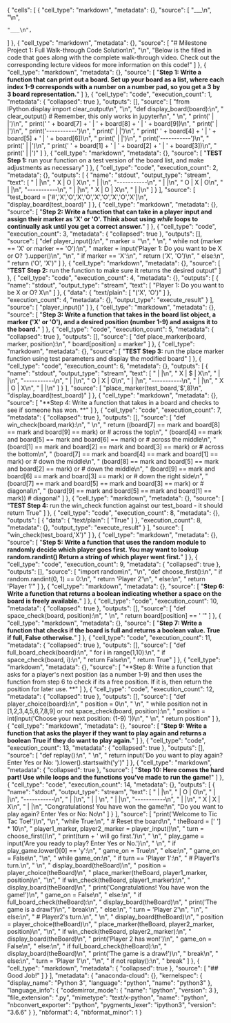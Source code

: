 {
 "cells": [
  {
   "cell_type": "markdown",
   "metadata": {},
   "source": [
    "___\n",
    "\n",
    
    "___\n",
    
   ]
  },
  {
   "cell_type": "markdown",
   "metadata": {},
   "source": [
    "# Milestone Project 1: Full Walk-through Code Solution\n",
    "\n",
    "Below is the filled in code that goes along with the complete walk-through video. Check out the corresponding lecture videos for more information on this code!"
   ]
  },
  {
   "cell_type": "markdown",
   "metadata": {},
   "source": [
    "**Step 1: Write a function that can print out a board. Set up your board as a list, where each index 1-9 corresponds with a number on a number pad, so you get a 3 by 3 board representation.**"
   ]
  },
  {
   "cell_type": "code",
   "execution_count": 1,
   "metadata": {
    "collapsed": true
   },
   "outputs": [],
   "source": [
    "from IPython.display import clear_output\n",
    "\n",
    "def display_board(board):\n",
    "    clear_output()  # Remember, this only works in jupyter!\n",
    "    \n",
    "    print('   |   |')\n",
    "    print(' ' + board[7] + ' | ' + board[8] + ' | ' + board[9])\n",
    "    print('   |   |')\n",
    "    print('-----------')\n",
    "    print('   |   |')\n",
    "    print(' ' + board[4] + ' | ' + board[5] + ' | ' + board[6])\n",
    "    print('   |   |')\n",
    "    print('-----------')\n",
    "    print('   |   |')\n",
    "    print(' ' + board[1] + ' | ' + board[2] + ' | ' + board[3])\n",
    "    print('   |   |')"
   ]
  },
  {
   "cell_type": "markdown",
   "metadata": {},
   "source": [
    "**TEST Step 1:** run your function on a test version of the board list, and make adjustments as necessary"
   ]
  },
  {
   "cell_type": "code",
   "execution_count": 2,
   "metadata": {},
   "outputs": [
    {
     "name": "stdout",
     "output_type": "stream",
     "text": [
      "   |   |\n",
      " X | O | X\n",
      "   |   |\n",
      "-----------\n",
      "   |   |\n",
      " O | X | O\n",
      "   |   |\n",
      "-----------\n",
      "   |   |\n",
      " X | O | X\n",
      "   |   |\n"
     ]
    }
   ],
   "source": [
    "test_board = ['#','X','O','X','O','X','O','X','O','X']\n",
    "display_board(test_board)"
   ]
  },
  {
   "cell_type": "markdown",
   "metadata": {},
   "source": [
    "**Step 2: Write a function that can take in a player input and assign their marker as 'X' or 'O'. Think about using *while* loops to continually ask until you get a correct answer.**"
   ]
  },
  {
   "cell_type": "code",
   "execution_count": 3,
   "metadata": {
    "collapsed": true
   },
   "outputs": [],
   "source": [
    "def player_input():\n",
    "    marker = ''\n",
    "    \n",
    "    while not (marker == 'X' or marker == 'O'):\n",
    "        marker = input('Player 1: Do you want to be X or O? ').upper()\n",
    "\n",
    "    if marker == 'X':\n",
    "        return ('X', 'O')\n",
    "    else:\n",
    "        return ('O', 'X')"
   ]
  },
  {
   "cell_type": "markdown",
   "metadata": {},
   "source": [
    "**TEST Step 2:** run the function to make sure it returns the desired output"
   ]
  },
  {
   "cell_type": "code",
   "execution_count": 4,
   "metadata": {},
   "outputs": [
    {
     "name": "stdout",
     "output_type": "stream",
     "text": [
      "Player 1: Do you want to be X or O? X\n"
     ]
    },
    {
     "data": {
      "text/plain": [
       "('X', 'O')"
      ]
     },
     "execution_count": 4,
     "metadata": {},
     "output_type": "execute_result"
    }
   ],
   "source": [
    "player_input()"
   ]
  },
  {
   "cell_type": "markdown",
   "metadata": {},
   "source": [
    "**Step 3: Write a function that takes in the board list object, a marker ('X' or 'O'), and a desired position (number 1-9) and assigns it to the board.**"
   ]
  },
  {
   "cell_type": "code",
   "execution_count": 5,
   "metadata": {
    "collapsed": true
   },
   "outputs": [],
   "source": [
    "def place_marker(board, marker, position):\n",
    "    board[position] = marker"
   ]
  },
  {
   "cell_type": "markdown",
   "metadata": {},
   "source": [
    "**TEST Step 3:** run the place marker function using test parameters and display the modified board"
   ]
  },
  {
   "cell_type": "code",
   "execution_count": 6,
   "metadata": {},
   "outputs": [
    {
     "name": "stdout",
     "output_type": "stream",
     "text": [
      "   |   |\n",
      " X | $ | X\n",
      "   |   |\n",
      "-----------\n",
      "   |   |\n",
      " O | X | O\n",
      "   |   |\n",
      "-----------\n",
      "   |   |\n",
      " X | O | X\n",
      "   |   |\n"
     ]
    }
   ],
   "source": [
    "place_marker(test_board,'$',8)\n",
    "display_board(test_board)"
   ]
  },
  {
   "cell_type": "markdown",
   "metadata": {},
   "source": [
    "**Step 4: Write a function that takes in a board and checks to see if someone has won. **"
   ]
  },
  {
   "cell_type": "code",
   "execution_count": 7,
   "metadata": {
    "collapsed": true
   },
   "outputs": [],
   "source": [
    "def win_check(board,mark):\n",
    "    \n",
    "    return ((board[7] == mark and board[8] == mark and board[9] == mark) or # across the top\n",
    "    (board[4] == mark and board[5] == mark and board[6] == mark) or # across the middle\n",
    "    (board[1] == mark and board[2] == mark and board[3] == mark) or # across the bottom\n",
    "    (board[7] == mark and board[4] == mark and board[1] == mark) or # down the middle\n",
    "    (board[8] == mark and board[5] == mark and board[2] == mark) or # down the middle\n",
    "    (board[9] == mark and board[6] == mark and board[3] == mark) or # down the right side\n",
    "    (board[7] == mark and board[5] == mark and board[3] == mark) or # diagonal\n",
    "    (board[9] == mark and board[5] == mark and board[1] == mark)) # diagonal"
   ]
  },
  {
   "cell_type": "markdown",
   "metadata": {},
   "source": [
    "**TEST Step 4:** run the win_check function against our test_board - it should return True"
   ]
  },
  {
   "cell_type": "code",
   "execution_count": 8,
   "metadata": {},
   "outputs": [
    {
     "data": {
      "text/plain": [
       "True"
      ]
     },
     "execution_count": 8,
     "metadata": {},
     "output_type": "execute_result"
    }
   ],
   "source": [
    "win_check(test_board,'X')"
   ]
  },
  {
   "cell_type": "markdown",
   "metadata": {},
   "source": [
    "**Step 5: Write a function that uses the random module to randomly decide which player goes first. You may want to lookup random.randint() Return a string of which player went first.**"
   ]
  },
  {
   "cell_type": "code",
   "execution_count": 9,
   "metadata": {
    "collapsed": true
   },
   "outputs": [],
   "source": [
    "import random\n",
    "\n",
    "def choose_first():\n",
    "    if random.randint(0, 1) == 0:\n",
    "        return 'Player 2'\n",
    "    else:\n",
    "        return 'Player 1'"
   ]
  },
  {
   "cell_type": "markdown",
   "metadata": {},
   "source": [
    "**Step 6: Write a function that returns a boolean indicating whether a space on the board is freely available.**"
   ]
  },
  {
   "cell_type": "code",
   "execution_count": 10,
   "metadata": {
    "collapsed": true
   },
   "outputs": [],
   "source": [
    "def space_check(board, position):\n",
    "    \n",
    "    return board[position] == ' '"
   ]
  },
  {
   "cell_type": "markdown",
   "metadata": {},
   "source": [
    "**Step 7: Write a function that checks if the board is full and returns a boolean value. True if full, False otherwise.**"
   ]
  },
  {
   "cell_type": "code",
   "execution_count": 11,
   "metadata": {
    "collapsed": true
   },
   "outputs": [],
   "source": [
    "def full_board_check(board):\n",
    "    for i in range(1,10):\n",
    "        if space_check(board, i):\n",
    "            return False\n",
    "    return True"
   ]
  },
  {
   "cell_type": "markdown",
   "metadata": {},
   "source": [
    "**Step 8: Write a function that asks for a player's next position (as a number 1-9) and then uses the function from step 6 to check if its a free position. If it is, then return the position for later use. **"
   ]
  },
  {
   "cell_type": "code",
   "execution_count": 12,
   "metadata": {
    "collapsed": true
   },
   "outputs": [],
   "source": [
    "def player_choice(board):\n",
    "    position = 0\n",
    "    \n",
    "    while position not in [1,2,3,4,5,6,7,8,9] or not space_check(board, position):\n",
    "        position = int(input('Choose your next position: (1-9) '))\n",
    "        \n",
    "    return position"
   ]
  },
  {
   "cell_type": "markdown",
   "metadata": {},
   "source": [
    "**Step 9: Write a function that asks the player if they want to play again and returns a boolean True if they do want to play again.**"
   ]
  },
  {
   "cell_type": "code",
   "execution_count": 13,
   "metadata": {
    "collapsed": true
   },
   "outputs": [],
   "source": [
    "def replay():\n",
    "    \n",
    "    return input('Do you want to play again? Enter Yes or No: ').lower().startswith('y')"
   ]
  },
  {
   "cell_type": "markdown",
   "metadata": {
    "collapsed": true
   },
   "source": [
    "**Step 10: Here comes the hard part! Use while loops and the functions you've made to run the game!**"
   ]
  },
  {
   "cell_type": "code",
   "execution_count": 14,
   "metadata": {},
   "outputs": [
    {
     "name": "stdout",
     "output_type": "stream",
     "text": [
      "   |   |\n",
      "   | O | O\n",
      "   |   |\n",
      "-----------\n",
      "   |   |\n",
      "   |   |  \n",
      "   |   |\n",
      "-----------\n",
      "   |   |\n",
      " X | X | X\n",
      "   |   |\n",
      "Congratulations! You have won the game!\n",
      "Do you want to play again? Enter Yes or No: No\n"
     ]
    }
   ],
   "source": [
    "print('Welcome to Tic Tac Toe!')\n",
    "\n",
    "while True:\n",
    "    # Reset the board\n",
    "    theBoard = [' '] * 10\n",
    "    player1_marker, player2_marker = player_input()\n",
    "    turn = choose_first()\n",
    "    print(turn + ' will go first.')\n",
    "    \n",
    "    play_game = input('Are you ready to play? Enter Yes or No.')\n",
    "    \n",
    "    if play_game.lower()[0] == 'y':\n",
    "        game_on = True\n",
    "    else:\n",
    "        game_on = False\n",
    "\n",
    "    while game_on:\n",
    "        if turn == 'Player 1':\n",
    "            # Player1's turn.\n",
    "            \n",
    "            display_board(theBoard)\n",
    "            position = player_choice(theBoard)\n",
    "            place_marker(theBoard, player1_marker, position)\n",
    "\n",
    "            if win_check(theBoard, player1_marker):\n",
    "                display_board(theBoard)\n",
    "                print('Congratulations! You have won the game!')\n",
    "                game_on = False\n",
    "            else:\n",
    "                if full_board_check(theBoard):\n",
    "                    display_board(theBoard)\n",
    "                    print('The game is a draw!')\n",
    "                    break\n",
    "                else:\n",
    "                    turn = 'Player 2'\n",
    "\n",
    "        else:\n",
    "            # Player2's turn.\n",
    "            \n",
    "            display_board(theBoard)\n",
    "            position = player_choice(theBoard)\n",
    "            place_marker(theBoard, player2_marker, position)\n",
    "\n",
    "            if win_check(theBoard, player2_marker):\n",
    "                display_board(theBoard)\n",
    "                print('Player 2 has won!')\n",
    "                game_on = False\n",
    "            else:\n",
    "                if full_board_check(theBoard):\n",
    "                    display_board(theBoard)\n",
    "                    print('The game is a draw!')\n",
    "                    break\n",
    "                else:\n",
    "                    turn = 'Player 1'\n",
    "\n",
    "    if not replay():\n",
    "        break"
   ]
  },
  {
   "cell_type": "markdown",
   "metadata": {
    "collapsed": true
   },
   "source": [
    "## Good Job!"
   ]
  }
 ],
 "metadata": {
  "anaconda-cloud": {},
  "kernelspec": {
   "display_name": "Python 3",
   "language": "python",
   "name": "python3"
  },
  "language_info": {
   "codemirror_mode": {
    "name": "ipython",
    "version": 3
   },
   "file_extension": ".py",
   "mimetype": "text/x-python",
   "name": "python",
   "nbconvert_exporter": "python",
   "pygments_lexer": "ipython3",
   "version": "3.6.6"
  }
 },
 "nbformat": 4,
 "nbformat_minor": 1
}

